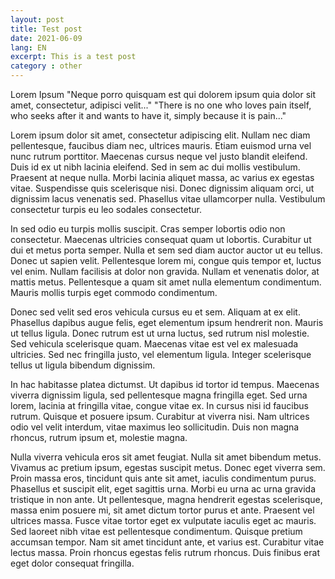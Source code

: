 ```yaml
---
layout: post
title: Test post
date: 2021-06-09
lang: EN
excerpt: This is a test post
category : other
---
```


Lorem Ipsum
"Neque porro quisquam est qui dolorem ipsum quia dolor sit amet, consectetur, adipisci velit..."
"There is no one who loves pain itself, who seeks after it and wants to have it, simply because it is pain..."

Lorem ipsum dolor sit amet, consectetur adipiscing elit. Nullam nec diam pellentesque, faucibus diam nec, ultrices mauris. Etiam euismod urna vel nunc rutrum porttitor. Maecenas cursus neque vel justo blandit eleifend. Duis id ex ut nibh lacinia eleifend. Sed in sem ac dui mollis vestibulum. Praesent at neque nulla. Morbi lacinia aliquet massa, ac varius ex egestas vitae. Suspendisse quis scelerisque nisi. Donec dignissim aliquam orci, ut dignissim lacus venenatis sed. Phasellus vitae ullamcorper nulla. Vestibulum consectetur turpis eu leo sodales consectetur.

In sed odio eu turpis mollis suscipit. Cras semper lobortis odio non consectetur. Maecenas ultricies consequat quam ut lobortis. Curabitur ut dui et metus porta semper. Nulla et sem sed diam auctor auctor ut eu tellus. Donec ut sapien velit. Pellentesque lorem mi, congue quis tempor et, luctus vel enim. Nullam facilisis at dolor non gravida. Nullam et venenatis dolor, at mattis metus. Pellentesque a quam sit amet nulla elementum condimentum. Mauris mollis turpis eget commodo condimentum.

Donec sed velit sed eros vehicula cursus eu et sem. Aliquam at ex elit. Phasellus dapibus augue felis, eget elementum ipsum hendrerit non. Mauris ut tellus ligula. Donec rutrum est ut urna luctus, sed rutrum nisl molestie. Sed vehicula scelerisque quam. Maecenas vitae est vel ex malesuada ultricies. Sed nec fringilla justo, vel elementum ligula. Integer scelerisque tellus ut ligula bibendum dignissim.

In hac habitasse platea dictumst. Ut dapibus id tortor id tempus. Maecenas viverra dignissim ligula, sed pellentesque magna fringilla eget. Sed urna lorem, lacinia at fringilla vitae, congue vitae ex. In cursus nisi id faucibus rutrum. Quisque et posuere ipsum. Curabitur at viverra nisi. Nam ultrices odio vel velit interdum, vitae maximus leo sollicitudin. Duis non magna rhoncus, rutrum ipsum et, molestie magna.

Nulla viverra vehicula eros sit amet feugiat. Nulla sit amet bibendum metus. Vivamus ac pretium ipsum, egestas suscipit metus. Donec eget viverra sem. Proin massa eros, tincidunt quis ante sit amet, iaculis condimentum purus. Phasellus et suscipit elit, eget sagittis urna. Morbi eu urna ac urna gravida tristique in non ante. Ut pellentesque, magna hendrerit egestas scelerisque, massa enim posuere mi, sit amet dictum tortor purus et ante. Praesent vel ultrices massa. Fusce vitae tortor eget ex vulputate iaculis eget ac mauris. Sed laoreet nibh vitae est pellentesque condimentum. Quisque pretium accumsan tempor. Nam sit amet tincidunt ante, et varius est. Curabitur vitae lectus massa. Proin rhoncus egestas felis rutrum rhoncus. Duis finibus erat eget dolor consequat fringilla.